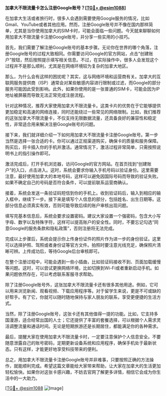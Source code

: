 **加拿大不限流量卡怎么注册Google账号？[[TG💪+ @esim1088](https://t.me/s/esim1088)]**

在加拿大生活或者旅行时，很多人会遇到需要使用Google服务的情况，比如Gmail、YouTube或者其他应用。然而，注册Google账号并不像在国内那样简单，尤其是当你使用加拿大的SIM卡时，可能会面临一些问题。今天就来聊聊如何用加拿大不限流量卡注册Google账号，并分享一些实用的小技巧。

首先，我们需要了解注册Google账号的基本步骤。无论你在世界的哪个角落，注册Google账号的过程大致相同。你需要访问Google的官方网站，点击“创建账户”按钮，然后按照提示填写相关信息。不过，在实际操作中，很多人会发现这个过程并不是那么顺利，尤其是在网络环境较为复杂的加拿大地区。

那么，为什么会有这样的困扰呢？其实，这与网络环境和运营商有关。加拿大的互联网服务提供商（ISP）通常会对某些敏感内容进行限制或过滤，而Google的部分服务可能因此受到影响。此外，如果你使用的是一张普通的SIM卡，可能会因为IP地址被屏蔽而导致无法正常完成注册流程。

针对这种情况，推荐大家使用加拿大不限流量卡。这类卡片的优势在于它能够提供更加稳定和高速的网络连接，同时还能绕过一些常见的网络限制。比如，我们推荐的这张加拿大不限流量卡，不仅支持无限数据流量，还具备良好的兼容性和稳定性，非常适合用来解决注册Google账号的问题。

接下来，我们就详细介绍一下如何用加拿大不限流量卡注册Google账号。第一步当然是选择一张合适的卡。你可以通过正规渠道购买，确保卡的质量和服务保障。购买后，将卡插入你的手机并激活。通常情况下，激活过程非常简单，只需按照说明书上的指引操作即可。

激活完成后，打开手机浏览器，访问Google的官方网站。在首页找到“创建账户”的入口，点击进入。这时，系统会要求你输入手机号码以验证身份。这里需要注意，最好使用加拿大的本地号码，这样可以避免因国际号码而导致的验证失败。如果不确定自己的号码是否符合条件，可以提前联系运营商确认。

接着，系统会发送一条验证码短信到你的手机上。收到验证码后，输入到相应的输入框中，继续下一步。接下来是填写个人信息的部分，包括姓名、出生日期等。这部分信息必须真实有效，否则可能导致后续的账户审核出现问题。

填写完基本信息后，系统会要求设置密码。建议大家设置一个强密码，包含大小写字母、数字以及特殊字符，这样可以提高账户的安全性。同时，不要忘记勾选“同意Google的服务条款和隐私政策”，否则注册将无法完成。

完成以上步骤后，系统会提示你上传身份证件的照片作为进一步的身份验证。这里可以选择护照、驾照或者身份证等官方文件。拍照时要注意光线充足，确保照片清晰可辨。上传成功后，等待Google后台审核即可。

在整个注册过程中，可能会遇到一些小插曲，比如验证码接收不到、页面加载缓慢等问题。这时，可以尝试更换网络环境，比如切换到Wi-Fi或者重新启动手机。如果问题依然存在，可以考虑联系客服寻求帮助。

除了注册Google账号外，这张加拿大不限流量卡还有很多其他用途。例如，它可以用来浏览新闻、观看视频、下载应用程序等。对于留学生来说，更是不可或缺的好帮手。有了它，你就可以随时随地保持与家人朋友的联系，享受更便捷的生活方式。

当然，除了注册Google账号，这张卡还有其他值得一提的功能。比如，它支持多国漫游，适合经常出国的人士；它还提供了丰富的套餐选择，可以根据个人需求灵活调整流量和通话时间。无论是短期旅游还是长期居住，都能满足你的各种需求。

最后，提醒大家在使用加拿大不限流量卡时，一定要注意保护个人信息安全。不要随意泄露自己的账号密码，定期更新设备系统和应用程序，确保手机处于最新状态。只有这样，才能更好地享受科技带来的便利。

总之，用加拿大不限流量卡注册Google账号并非难事，只要按照正确的方法操作，就能顺利完成。希望这篇文章能给大家带来帮助，让大家在加拿大的生活更加轻松愉快。如果你对这张卡感兴趣，不妨去官网了解更多详情，相信它会成为你生活中的一大助力。

[[TG💪+ @esim1088](https://t.me/s/esim1088) ![Image](https://i.postimg.cc/4NQfJmqS/Snipaste-2025-05-13-00-14-12.png)]